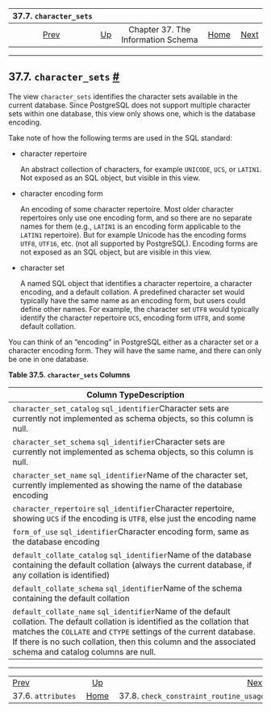 

|                 37.7. `character_sets`                 |                                                                    |                                    |                                                       |                                                                                                |
| :----------------------------------------------------: | :----------------------------------------------------------------- | :--------------------------------: | ----------------------------------------------------: | ---------------------------------------------------------------------------------------------: |
| [Prev](infoschema-attributes.html "37.6. attributes")  | [Up](information-schema.html "Chapter 37. The Information Schema") | Chapter 37. The Information Schema | [Home](index.html "PostgreSQL 17devel Documentation") |  [Next](infoschema-check-constraint-routine-usage.html "37.8. check_constraint_routine_usage") |

***

## 37.7. `character_sets` [#](#INFOSCHEMA-CHARACTER-SETS)

The view `character_sets` identifies the character sets available in the current database. Since PostgreSQL does not support multiple character sets within one database, this view only shows one, which is the database encoding.

Take note of how the following terms are used in the SQL standard:

* character repertoire

    An abstract collection of characters, for example `UNICODE`, `UCS`, or `LATIN1`. Not exposed as an SQL object, but visible in this view.

* character encoding form

    An encoding of some character repertoire. Most older character repertoires only use one encoding form, and so there are no separate names for them (e.g., `LATIN1` is an encoding form applicable to the `LATIN1` repertoire). But for example Unicode has the encoding forms `UTF8`, `UTF16`, etc. (not all supported by PostgreSQL). Encoding forms are not exposed as an SQL object, but are visible in this view.

* character set

    A named SQL object that identifies a character repertoire, a character encoding, and a default collation. A predefined character set would typically have the same name as an encoding form, but users could define other names. For example, the character set `UTF8` would typically identify the character repertoire `UCS`, encoding form `UTF8`, and some default collation.

You can think of an “encoding” in PostgreSQL either as a character set or a character encoding form. They will have the same name, and there can only be one in one database.

**Table 37.5. `character_sets` Columns**

| Column TypeDescription                                                                                                                                                                                                                                                                                      |
| ----------------------------------------------------------------------------------------------------------------------------------------------------------------------------------------------------------------------------------------------------------------------------------------------------------- |
| `character_set_catalog` `sql_identifier`Character sets are currently not implemented as schema objects, so this column is null.                                                                                                                                                                             |
| `character_set_schema` `sql_identifier`Character sets are currently not implemented as schema objects, so this column is null.                                                                                                                                                                              |
| `character_set_name` `sql_identifier`Name of the character set, currently implemented as showing the name of the database encoding                                                                                                                                                                          |
| `character_repertoire` `sql_identifier`Character repertoire, showing `UCS` if the encoding is `UTF8`, else just the encoding name                                                                                                                                                                           |
| `form_of_use` `sql_identifier`Character encoding form, same as the database encoding                                                                                                                                                                                                                        |
| `default_collate_catalog` `sql_identifier`Name of the database containing the default collation (always the current database, if any collation is identified)                                                                                                                                               |
| `default_collate_schema` `sql_identifier`Name of the schema containing the default collation                                                                                                                                                                                                                |
| `default_collate_name` `sql_identifier`Name of the default collation. The default collation is identified as the collation that matches the `COLLATE` and `CTYPE` settings of the current database. If there is no such collation, then this column and the associated schema and catalog columns are null. |

***

|                                                        |                                                                    |                                                                                                |
| :----------------------------------------------------- | :----------------------------------------------------------------: | ---------------------------------------------------------------------------------------------: |
| [Prev](infoschema-attributes.html "37.6. attributes")  | [Up](information-schema.html "Chapter 37. The Information Schema") |  [Next](infoschema-check-constraint-routine-usage.html "37.8. check_constraint_routine_usage") |
| 37.6. `attributes`                                     |        [Home](index.html "PostgreSQL 17devel Documentation")       |                                                         37.8. `check_constraint_routine_usage` |
